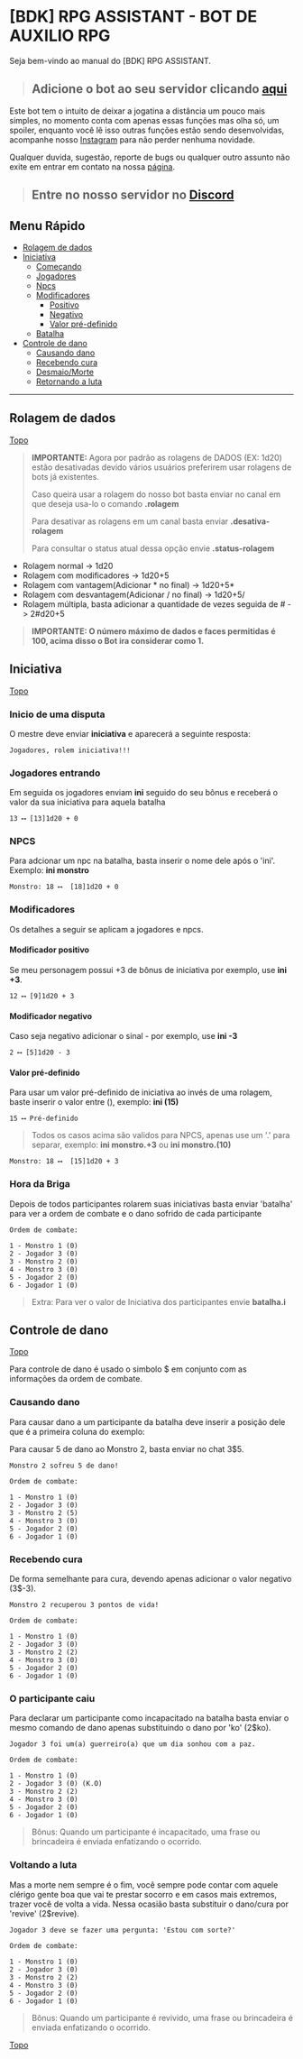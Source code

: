 # [BDK] RPG ASSISTANT - BOT DE AUXILIO RPG

Seja bem-vindo ao manual do [BDK] RPG ASSISTANT.

> ## Adicione o bot ao seu servidor clicando [aqui](http://bit.ly/3uTC70q)

Este bot tem o intuito de deixar a jogatina a distância um pouco mais simples, no momento conta com apenas essas funções mas olha só, um spoiler, enquanto você lê isso outras funções estão sendo desenvolvidas, acompanhe nosso [Instagram](https://www.instagram.com/bdk_rpg/) para não perder nenhuma novidade.

Qualquer duvida, sugestão, reporte de bugs ou qualquer outro assunto não exite em entrar em contato na nossa [página](https://www.instagram.com/bdk_rpg/).

> ## Entre no nosso servidor no [Discord](https://discord.gg/XuNnEwYbx4)

## Menu Rápido

  - [Rolagem de dados](#rolagem-de-dados)
  - [Iniciativa](#iniciativa)
    - [Começando](#inicio-de-uma-disputa)
    - [Jogadores](#jogadores-entrando)
    - [Npcs](#npcs)
    - [Modificadores](#modificadores)
      - [Positivo](#modificador-positivo)
      - [Negativo](#modificador-negativo)
      - [Valor pré-definido](#valor-pré-definido)
    - [Batalha](#hora-da-briga)
  - [Controle de dano](#controle-de-dano)
    - [Causando dano](#causando-dano)
    - [Recebendo cura](#recebendo-cura)
    - [Desmaio/Morte](#o-participante-caiu)
    - [Retornando a luta](#voltando-a-luta)

---

## Rolagem de dados
[Topo](#bdk-rpg-assistant---bot-de-auxilio-rpg)

> **IMPORTANTE:** Agora por padrão as rolagens de DADOS (EX: 1d20) estão desativadas devido vários usuários preferirem usar rolagens de bots já existentes.
> 
> Caso queira usar a rolagem do nosso bot basta enviar no canal em que deseja usa-lo o comando **.rolagem**
> 
> Para desativar as rolagens em um canal basta enviar **.desativa-rolagem**
>
>  Para consultar o status atual dessa opção envie **.status-rolagem**

* Rolagem normal -> 1d20
* Rolagem com modificadores -> 1d20+5
* Rolagem com vantagem(Adicionar * no final) -> 1d20+5*
* Rolagem com desvantagem(Adicionar / no final) -> 1d20+5/
* Rolagem múltipla, basta adicionar a quantidade de vezes seguida de # -> 2#d20+5

>**IMPORTANTE: O número máximo de dados e faces permitidas é 100, acima disso o Bot ira considerar como 1.**

## Iniciativa
[Topo](#bdk-rpg-assistant---bot-de-auxilio-rpg)

### Inicio de uma disputa

O mestre deve enviar **iniciativa** e aparecerá a seguinte resposta:

```
Jogadores, rolem iniciativa!!!
```

### Jogadores entrando

Em seguida os jogadores enviam **ini** seguido do seu bônus e receberá o valor da sua iniciativa para aquela batalha

```
13 ⟷ [13]1d20 + 0 
```

### NPCS

Para adcionar um npc na batalha, basta inserir o nome dele após o 'ini'. Exemplo: **ini monstro**

```
Monstro: 18 ⟷  [18]1d20 + 0
```

### Modificadores

Os detalhes a seguir se aplicam a jogadores e npcs.

#### Modificador positivo

Se meu personagem possui +3 de bônus de iniciativa por exemplo, use **ini +3**.

```
12 ⟷ [9]1d20 + 3
```

#### Modificador negativo

Caso seja negativo adicionar o sinal - por exemplo, use **ini -3**

```
2 ⟷ [5]1d20 - 3
```

#### Valor pré-definido

Para usar um valor pré-definido de iniciativa ao invés de uma rolagem, baste inserir o valor entre (), exemplo: **ini (15)**

```
15 ⟷ Pré-definido
```

> Todos os casos acima são validos para NPCS, apenas use um '.' para separar, exemplo: **ini monstro.+3** ou **ini monstro.(10)**

```
Monstro: 18 ⟷  [15]1d20 + 3
```

### Hora da Briga

Depois de todos participantes rolarem suas iniciativas basta enviar 'batalha' para ver a ordem de combate e o dano sofrido de cada participante
```
Ordem de combate:

1 - Monstro 1 (0) 
2 - Jogador 3 (0) 
3 - Monstro 2 (0) 
4 - Monstro 3 (0) 
5 - Jogador 2 (0) 
6 - Jogador 1 (0)
```

> Extra: Para ver o valor de Iniciativa dos participantes envie **batalha.i**

## Controle de dano
[Topo](#bdk-rpg-assistant---bot-de-auxilio-rpg)

Para controle de dano é usado o simbolo $ em conjunto com as informações da ordem de combate.

### Causando dano

Para causar dano a um participante da batalha deve inserir a posição dele que é a primeira coluna do exemplo:

Para causar 5 de dano ao Monstro 2, basta enviar no chat 3$5.

```
Monstro 2 sofreu 5 de dano!

Ordem de combate:

1 - Monstro 1 (0) 
2 - Jogador 3 (0) 
3 - Monstro 2 (5) 
4 - Monstro 3 (0) 
5 - Jogador 2 (0) 
6 - Jogador 1 (0)
```

### Recebendo cura

De forma semelhante para cura, devendo apenas adicionar o valor negativo (3$-3).

```
Monstro 2 recuperou 3 pontos de vida!

Ordem de combate:

1 - Monstro 1 (0) 
2 - Jogador 3 (0) 
3 - Monstro 2 (2) 
4 - Monstro 3 (0) 
5 - Jogador 2 (0) 
6 - Jogador 1 (0)
```

### O participante caiu

Para declarar um participante como incapacitado na batalha basta enviar o mesmo comando de dano apenas substituindo o dano por 'ko' (2$ko).
```
Jogador 3 foi um(a) guerreiro(a) que um dia sonhou com a paz.

Ordem de combate:

1 - Monstro 1 (0) 
2 - Jogador 3 (0) (K.O)
3 - Monstro 2 (2) 
4 - Monstro 3 (0) 
5 - Jogador 2 (0) 
6 - Jogador 1 (0)
```

>Bônus: Quando um participante é incapacitado, uma frase ou brincadeira é enviada enfatizando o ocorrido.

### Voltando a luta

Mas a morte nem sempre é o fim, você sempre pode contar com aquele clérigo gente boa que vai te prestar socorro e em casos mais extremos, trazer você de volta a vida. Nessa ocasião basta substituir o dano/cura por 'revive' (2$revive).

```
Jogador 3 deve se fazer uma pergunta: 'Estou com sorte?' 

Ordem de combate:

1 - Monstro 1 (0) 
2 - Jogador 3 (0) 
3 - Monstro 2 (2)
4 - Monstro 3 (0) 
5 - Jogador 2 (0) 
6 - Jogador 1 (0)
```

>Bônus: Quando um participante é revivido, uma frase ou brincadeira é enviada enfatizando o ocorrido.

[Topo](#bdk-rpg-assistant---bot-de-auxilio-rpg)
